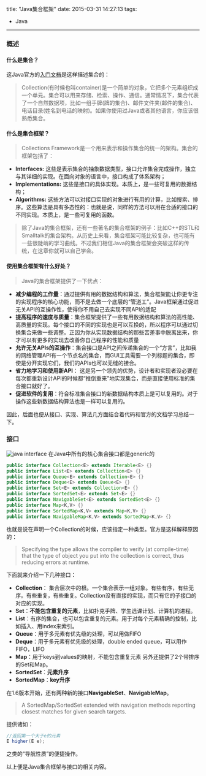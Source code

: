 title: "Java集合框架"
date: 2015-03-31 14:27:13
tags:
  - Java
---

### 概述
#### 什么是集合？
这Java官方的[入门文档](https://docs.oracle.com/javase/tutorial/collections/intro/index.html)是这样描述集合的：
> Collection(有时候也叫container)是一个简单的对象，它把多个元素组织成一个单元。集合可以用来存储、检索、操作、通信。通常情况下，集合代表了一个自然数据项，比如一组手牌(牌的集合)、邮件文件夹(邮件的集合)、电话目录(姓名到电话的映射)。如果你使用过Java或者其他语言，你应该很熟悉集合。

#### 什么是集合框架？
> Collections Framework是一个用来表示和操作集合的统一的架构。集合的框架包括了：
* **Interfaces:**
这些是表示集合的抽象数据类型，接口允许集合完成操作，独立与其详细的实现。在面向对象的语言中，接口构成了体系架构；
* **Implementations:**
这些是接口的具体实现。本质上，是一些可复用的数据结构；
* **Algorithms:**
这些方法可以对接口实现的对象进行有用的计算，比如搜索、排序。这些算法是具有多态性的：也就是说，同样的方法可以用在合适的接口的不同实现。本质上，是一些可复用的函数。

> 除了Java的集合框架，还有一些著名的集合框架的例子：比如C++的STL和Smalltalk的集合架构。从历史上来看，集合框架可能比较复杂，也可能有一些很陡峭的学习曲线。不过我们相信Java的集合框架会突破这样的传统，在这章你就可以自己学会。

#### 使用集合框架有什么好处？
> Java的集合框架提供了一下优点：
* **减少编程的工作量**：通过提供有用的数据结构和算法，集合框架能让你更专注的实现程序的核心功能，而不是去做一个底层的“管道工”。Java框架通过促进无关API的互操作性，使得你不用自己去实现不同API的适配
* **提高程序的速度与质量**：集合框架提供了一些有用数据结构和算法的高性能、高质量的实现。每个接口的不同的实现也是可以互换的，所以程序可以通过切换集合来做一些调整。正因为你从实现数据结构的那些苦差事中脱离出来，你才可以有更多的实现去改善你自己程序的性能和质量
* **允许无关APIs的互操作**：集合接口是API之间传递集合的一个“方言”，比如我的网络管理API有一个节点名的集合，而GUI工具需要一个列标题的集合，即使是分开实现它们，我们的APIs也可以无缝的接合。
* **省力地学习和使用新API**：
这是另一个领先的优势，设计者和实现者没必要在每次都重新设计API的时候都“推倒重来”地实现集合，而是直接使用标准的集合接口就好了。
* **促进软件的复用**：符合标准集合接口的新数据结构本质上是可以复用的。对于操作这些新数据结构算法也是一样可以复用的。

因此，后面也便从接口、实现、算法几方面结合着代码和官方的文档学习总结一下。

### 接口
![java interface](https://cloud.githubusercontent.com/assets/1736354/6912860/5a9ea472-d7aa-11e4-9002-8e2c90d0ca58.png)
在Java中所有的核心集合接口都是generic的
``` java
public interface Collection<E> extends Iterable<E> {}
public interface List<E> extends Collection<E> {}
public interface Queue<E> extends Collection<E> {}
public interface Deque<E> extends Queue<E> {}
public interface Set<E> extends Collection<E> {}
public interface SortedSet<E> extends Set<E> {}
public interface NavigableSet<E> extends SortedSet<E> {}
public interface Map<K,V> {}
public interface SortedMap<K,V> extends Map<K,V> {}
public interface NavigableMap<K,V> extends SortedMap<K,V> {}
```
也就是说在声明一个Collection的时候，应该指定一种类型。官方是这样解释原因的：
> Specifying the type allows the compiler to verify (at compile-time) that the type of object you put into the collection is correct, thus reducing errors at runtime.

下面就来介绍一下几种接口：
* **Collection**： 集合层次中的根。一个集合表示一组对象。有些有序，有些无序。有些重复，有些重复。Collection没有直接的实现，而只有它的子接口的对应的实现。
* **Set**：**不能包含重复的元素**，比如扑克手牌、学生选课计划、计算机的进程。
* **List**：有序的集合，也可以包含重复的元素。用于对每个元素精确的控制，比如插入、用index来索引。
* **Queue**：用于多元素有优先级的处理，可以用做FIFO
* **Deque**：用于多元素有优先级的处理，double ended queue，可以用作FIFO，LIFO
* **Map**：用于keys到values的映射，不能包含重复元素
另外还提供了2个带排序的Set和Map。
* **SortedSet**：**元素升序**
* **SortedMap**：**key升序**

在1.6版本开始，还有两种新的接口**NavigableSet**、**NavigableMap**。

> A SortedMap/SortedSet extended with navigation methods reporting closest matches for given search targets.

提供诸如：
``` java
//返回第一个大于e的元素
E higher(E e);
```
之类的“导航性质”的便捷操作。


以上便是Java集合框架与接口的相关内容。